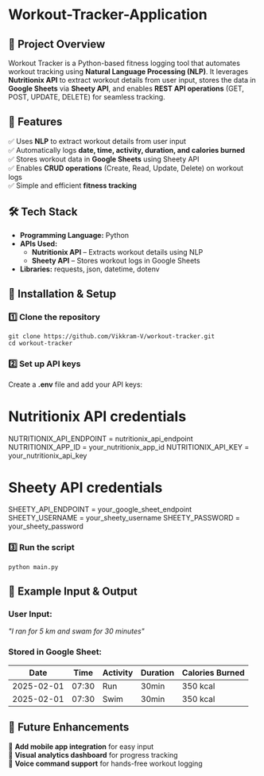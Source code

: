# Workout-Tracker-Application

## 📌 Project Overview  
Workout Tracker is a Python-based fitness logging tool that automates workout tracking using **Natural Language Processing (NLP)**. It leverages **Nutritionix API** to extract workout details from user input, stores the data in **Google Sheets** via **Sheety API**, and enables **REST API operations** (GET, POST, UPDATE, DELETE) for seamless tracking.  

## 🚀 Features  
✅ Uses **NLP** to extract workout details from user input  
✅ Automatically logs **date, time, activity, duration, and calories burned**  
✅ Stores workout data in **Google Sheets** using Sheety API  
✅ Enables **CRUD operations** (Create, Read, Update, Delete) on workout logs  
✅ Simple and efficient **fitness tracking**  

## 🛠 Tech Stack  
- **Programming Language:** Python  
- **APIs Used:**  
  - **Nutritionix API** – Extracts workout details using NLP  
  - **Sheety API** – Stores workout logs in Google Sheets  
- **Libraries:** requests, json, datetime, dotenv  

## 📌 Installation & Setup  

### 1️⃣ Clone the repository  

    git clone https://github.com/Vikkram-V/workout-tracker.git  
    cd workout-tracker  

### 2️⃣ Set up API keys  
Create a **.env** file and add your API keys:  

# Nutritionix API credentials
NUTRITIONIX_API_ENDPOINT = nutritionix_api_endpoint
NUTRITIONIX_APP_ID = your_nutritionix_app_id
NUTRITIONIX_API_KEY = your_nutritionix_api_key

# Sheety API credentials
SHEETY_API_ENDPOINT = your_google_sheet_endpoint
SHEETY_USERNAME = your_sheety_username
SHEETY_PASSWORD = your_sheety_password 

### 3️⃣ Run the script  

    python main.py    

## 📌 Example Input & Output

### User Input:  
*"I ran for 5 km and swam for 30 minutes"*  

### Stored in Google Sheet: 
| Date       | Time   | Activity | Duration  | Calories Burned |  
|------------|--------|----------|-----------|-----------------|  
| 2025-02-01 | 07:30  |    Run   |   30min   |     350 kcal    |  
| 2025-02-01 | 07:30  |   Swim   |   30min   |     350 kcal    |  

## 📌 Future Enhancements  
🔹 **Add mobile app integration** for easy input  
🔹 **Visual analytics dashboard** for progress tracking  
🔹 **Voice command support** for hands-free workout logging 
